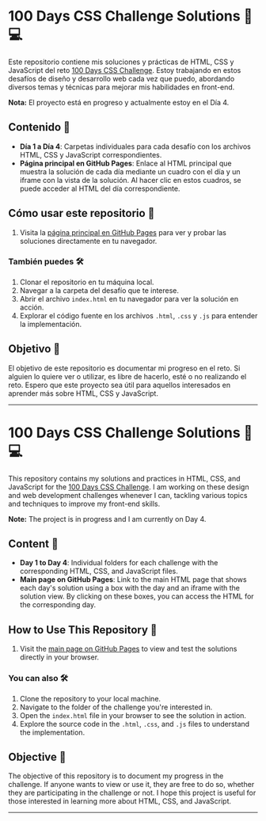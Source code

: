 # 100 Days CSS Challenge Solutions 🎨💻

Este repositorio contiene mis soluciones y prácticas de HTML, CSS y JavaScript del reto [100 Days CSS Challenge](https://100dayscss.com). Estoy trabajando en estos desafíos de diseño y desarrollo web cada vez que puedo, abordando diversos temas y técnicas para mejorar mis habilidades en front-end.

**Nota:** El proyecto está en progreso y actualmente estoy en el Día 4.

## Contenido 📂

- **Día 1 a Día 4**: Carpetas individuales para cada desafío con los archivos HTML, CSS y JavaScript correspondientes.
- **Página principal en GitHub Pages**: Enlace al HTML principal que muestra la solución de cada día mediante un cuadro con el día y un iframe con la vista de la solución. Al hacer clic en estos cuadros, se puede acceder al HTML del día correspondiente.

## Cómo usar este repositorio 🚀

1. Visita la [página principal en GitHub Pages](URL_DE_TU_GITHUB_PAGES) para ver y probar las soluciones directamente en tu navegador.

### También puedes 🛠️

1. Clonar el repositorio en tu máquina local.
2. Navegar a la carpeta del desafío que te interese.
3. Abrir el archivo `index.html` en tu navegador para ver la solución en acción.
4. Explorar el código fuente en los archivos `.html`, `.css` y `.js` para entender la implementación.

## Objetivo 🎯

El objetivo de este repositorio es documentar mi progreso en el reto. Si alguien lo quiere ver o utilizar, es libre de hacerlo, esté o no realizando el reto. Espero que este proyecto sea útil para aquellos interesados en aprender más sobre HTML, CSS y JavaScript.

---

# 100 Days CSS Challenge Solutions 🎨💻

This repository contains my solutions and practices in HTML, CSS, and JavaScript for the [100 Days CSS Challenge](https://100dayscss.com). I am working on these design and web development challenges whenever I can, tackling various topics and techniques to improve my front-end skills.

**Note:** The project is in progress and I am currently on Day 4.

## Content 📂

- **Day 1 to Day 4**: Individual folders for each challenge with the corresponding HTML, CSS, and JavaScript files.
- **Main page on GitHub Pages**: Link to the main HTML page that shows each day's solution using a box with the day and an iframe with the solution view. By clicking on these boxes, you can access the HTML for the corresponding day.

## How to Use This Repository 🚀

1. Visit the [main page on GitHub Pages](YOUR_GITHUB_PAGES_URL) to view and test the solutions directly in your browser.

### You can also 🛠️

1. Clone the repository to your local machine.
2. Navigate to the folder of the challenge you're interested in.
3. Open the `index.html` file in your browser to see the solution in action.
4. Explore the source code in the `.html`, `.css`, and `.js` files to understand the implementation.

## Objective 🎯

The objective of this repository is to document my progress in the challenge. If anyone wants to view or use it, they are free to do so, whether they are participating in the challenge or not. I hope this project is useful for those interested in learning more about HTML, CSS, and JavaScript.

---

